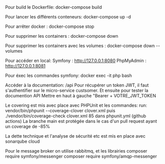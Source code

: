 Pour build le Dockerfile:
docker-compose build

Pour lancer les différents conteneurs: 
docker-compose up -d

Pour arrêter docker :
docker-compose stop

Pour supprimer les containers :
docker-compose down


Pour supprimer les containers avec les volumes :
docker-compose down --volumes

Pour accéder en local:
Symfony : http://127.0.0.1:8080
PhpMyAdmin : http://127.0.0.1:8081

Pour éxec les commandes symfony:
docker exec -it php bash

Accéder à la documentation: /api
Pour récupérer un token JWT, il faut s'authentifier sur le micro-service custsomer. Et ensuite pour tester la documention API Mettre en haut à gauche "Bearer + VOTRE_JWT_TOKEN

Le covering est mis avec place avec PHPUnit et les commandes: run: vendor/bin/phpunit --coverage-clover clover.xml
puis ./vendor/bin/coverage-check clover.xml 85
dans phpunit.yml (github actions)
La branche main est protégée dans le cas d'un pull request ayant un coverage de -85%

La dette technique et l'analyse de sécurité etc est mis en place avec sonarqube cloud


Pour le message broker on utilise rabbitmq, et les librairies
composer require symfony/messenger
composer require symfony/amqp-messenger
